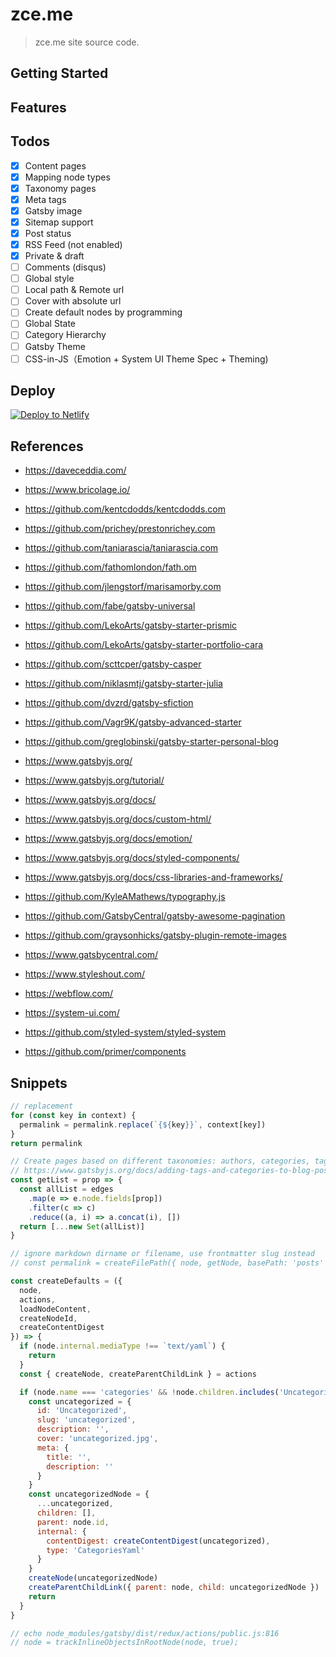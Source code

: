 # zce.me

> zce.me site source code.

## Getting Started

<!-- TODO -->

## Features

<!-- TODO -->

## Todos

- [x] Content pages
- [x] Mapping node types
- [x] Taxonomy pages
- [x] Meta tags
- [x] Gatsby image
- [x] Sitemap support
- [x] Post status
- [x] RSS Feed (not enabled)
- [x] Private & draft
- [ ] Comments (disqus)
- [ ] Global style
- [ ] Local path & Remote url
- [ ] Cover with absolute url
- [ ] Create default nodes by programming
- [ ] Global State
- [ ] Category Hierarchy
- [ ] Gatsby Theme
- [ ] CSS-in-JS（Emotion + System UI Theme Spec + Theming)

## Deploy

[![Deploy to Netlify](https://www.netlify.com/img/deploy/button.svg)](https://app.netlify.com/start/deploy?repository=https://github.com/zce/zce.me)

## References

- https://daveceddia.com/
- https://www.bricolage.io/
- https://github.com/kentcdodds/kentcdodds.com
- https://github.com/prichey/prestonrichey.com
- https://github.com/taniarascia/taniarascia.com
- https://github.com/fathomlondon/fath.om
- https://github.com/jlengstorf/marisamorby.com
- https://github.com/fabe/gatsby-universal
- https://github.com/LekoArts/gatsby-starter-prismic
- https://github.com/LekoArts/gatsby-starter-portfolio-cara
- https://github.com/scttcper/gatsby-casper
- https://github.com/niklasmtj/gatsby-starter-julia
- https://github.com/dvzrd/gatsby-sfiction
- https://github.com/Vagr9K/gatsby-advanced-starter
- https://github.com/greglobinski/gatsby-starter-personal-blog

- https://www.gatsbyjs.org/
- https://www.gatsbyjs.org/tutorial/
- https://www.gatsbyjs.org/docs/
- https://www.gatsbyjs.org/docs/custom-html/
- https://www.gatsbyjs.org/docs/emotion/
- https://www.gatsbyjs.org/docs/styled-components/
- https://www.gatsbyjs.org/docs/css-libraries-and-frameworks/
- https://github.com/KyleAMathews/typography.js
- https://github.com/GatsbyCentral/gatsby-awesome-pagination
- https://github.com/graysonhicks/gatsby-plugin-remote-images
- https://www.gatsbycentral.com/

- https://www.styleshout.com/
- https://webflow.com/

- https://system-ui.com/
- https://github.com/styled-system/styled-system
- https://github.com/primer/components

## Snippets

```js
// replacement
for (const key in context) {
  permalink = permalink.replace(`{${key}}`, context[key])
}
return permalink

// Create pages based on different taxonomies: authors, categories, tags
// https://www.gatsbyjs.org/docs/adding-tags-and-categories-to-blog-posts/
const getList = prop => {
  const allList = edges
    .map(e => e.node.fields[prop])
    .filter(c => c)
    .reduce((a, i) => a.concat(i), [])
  return [...new Set(allList)]
}
```

```js
// ignore markdown dirname or filename, use frontmatter slug instead
// const permalink = createFilePath({ node, getNode, basePath: 'posts' })
```

```js
const createDefaults = ({
  node,
  actions,
  loadNodeContent,
  createNodeId,
  createContentDigest
}) => {
  if (node.internal.mediaType !== `text/yaml`) {
    return
  }
  const { createNode, createParentChildLink } = actions

  if (node.name === 'categories' && !node.children.includes('Uncategorized')) {
    const uncategorized = {
      id: 'Uncategorized',
      slug: 'uncategorized',
      description: '',
      cover: 'uncategorized.jpg',
      meta: {
        title: '',
        description: ''
      }
    }
    const uncategorizedNode = {
      ...uncategorized,
      children: [],
      parent: node.id,
      internal: {
        contentDigest: createContentDigest(uncategorized),
        type: 'CategoriesYaml'
      }
    }
    createNode(uncategorizedNode)
    createParentChildLink({ parent: node, child: uncategorizedNode })
    return
  }
}
```

```js
// echo node_modules/gatsby/dist/redux/actions/public.js:816
// node = trackInlineObjectsInRootNode(node, true);
```
